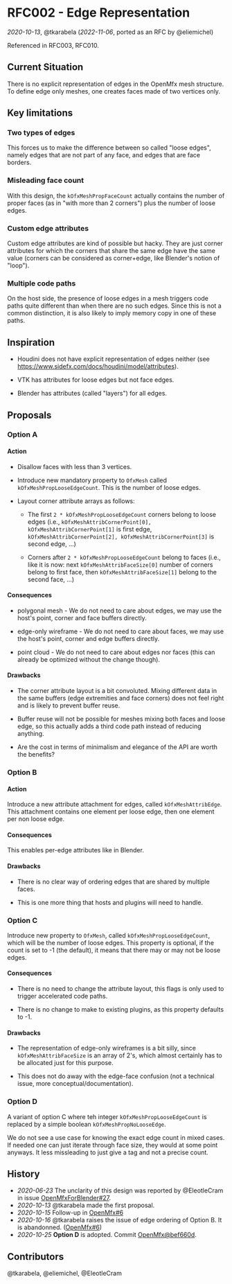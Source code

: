 RFC002 - Edge Representation
============================

*2020-10-13*, @tkarabela (*2022-11-06*, ported as an RFC by @eliemichel)

Referenced in RFC003, RFC010.

Current Situation
-----------------

There is no explicit representation of edges in the OpenMfx mesh structure. To define edge only meshes, one creates faces made of two vertices only.

Key limitations
---------------

### Two types of edges

This forces us to make the difference between so called "loose edges", namely edges that are not part of any face, and edges that are face borders.

### Misleading face count

With this design, the `kOfxMeshPropFaceCount` actually contains the number of proper faces (as in "with more than 2 corners") plus the number of loose edges.

### Custom edge attributes

Custom edge attributes are kind of possible but hacky. They are just corner attributes for which the corners that share the same edge have the same value (corners can be considered as corner+edge, like Blender's notion of "loop").

### Multiple code paths

On the host side, the presence of loose edges in a mesh triggers code paths quite different than when there are no such edges. Since this is not a common distinction, it is also likely to imply memory copy in one of these paths.

Inspiration
-----------

 - Houdini does not have explicit representation of edges neither (see https://www.sidefx.com/docs/houdini/model/attributes).

 - VTK has attributes for loose edges but not face edges.

 - Blender has attributes (called "layers") for all edges.

Proposals
---------

### Option A

#### Action

 - Disallow faces with less than 3 vertices.

 - Introduce new mandatory property to `OfxMesh` called `kOfxMeshPropLooseEdgeCount`. This is the number of loose edges.

 - Layout corner attribute arrays as follows:

    * The first `2 * kOfxMeshPropLooseEdgeCount` corners belong to loose edges (i.e., `kOfxMeshAttribCornerPoint[0], kOfxMeshAttribCornerPoint[1]` is first edge, `kOfxMeshAttribCornerPoint[2], kOfxMeshAttribCornerPoint[3]` is second edge, ...)

    * Corners after `2 * kOfxMeshPropLooseEdgeCount` belong to faces (i.e., like it is now: next `kOfxMeshAttribFaceSize[0]` number of corners belong to first face, then `kOfxMeshAttribFaceSize[1]` belong to the second face, ...)

#### Consequences

 - polygonal mesh - We do not need to care about edges, we may use the host's point, corner and face buffers directly.

 - edge-only wireframe - We do not need to care about faces, we may use the host's point, corner and edge buffers directly.

 - point cloud - We do not need to care about edges nor faces (this can already be optimized without the change though).

#### Drawbacks

 - The corner attribute layout is a bit convoluted. Mixing different data in the same buffers (edge extremities and face corners) does not feel right and is likely to prevent buffer reuse.

 - Buffer reuse will not be possible for meshes mixing both faces and loose edge, so this actually adds a third code path instead of reducing anything.

 - Are the cost in terms of minimalism and elegance of the API are worth the benefits?

### Option B

#### Action

Introduce a new attribute attachment for edges, called `kOfxMeshAttribEdge`. This attachment contains one element per loose edge, then one element per non loose edge.

#### Consequences

This enables per-edge attributes like in Blender.

#### Drawbacks

 - There is no clear way of ordering edges that are shared by multiple faces.

 - This is one more thing that hosts and plugins will need to handle.

### Option C

Introduce new property to `OfxMesh`, called `kOfxMeshPropLooseEdgeCount`, which will be the number of loose edges. This property is optional, if the count is set to -1 (the default), it means that there may or may not be loose edges.

#### Consequences

 - There is no need to change the attribute layout, this flags is only used to trigger accelerated code paths.

 - There is no change to make to existing plugins, as this property defaults to -1.

#### Drawbacks

 - The representation of edge-only wireframes is a bit silly, since `kOfxMeshAttribFaceSize` is an array of 2's, which almost certainly has to be allocated just for this purpose.

 - This does not do away with the edge-face confusion (not a technical issue, more conceptual/documentation).

### Option D

A variant of option C where teh integer `kOfxMeshPropLooseEdgeCount` is replaced by a simple boolean `kOfxMeshPropNoLooseEdge`.

We do not see a use case for knowing the exact edge count in mixed cases. If needed one can just iterate through face size, they would at some point anyways. It less missleading to just give a tag and not a precise count.

History
-------

 - *2020-06-23* The unclarity of this design was reported by @EleotleCram in issue [OpenMfxForBlender#27](https://github.com/eliemichel/OpenMfxForBlender/issues/27).
 - *2020-10-13* @tkarabela made the first proposal.
 - *2020-10-15* Follow-up in [OpenMfx#6](https://github.com/eliemichel/OpenMfx/issues/6)
 - *2020-10-16* @tkarabela raises the issue of edge ordering of Option B. It is abandonned. ([OpenMfx#6](https://github.com/eliemichel/OpenMfx/issues/6#issuecomment-709647993))
 - *2020-10-25* **Option D** is adopted. Commit [OpenMfx@bef660d](https://github.com/eliemichel/OpenMfx/commit/bef660d9f3487b9bbcdc334cead99c5a00fae8bf).

Contributors
------------

@tkarabela, @eliemichel, @EleotleCram
